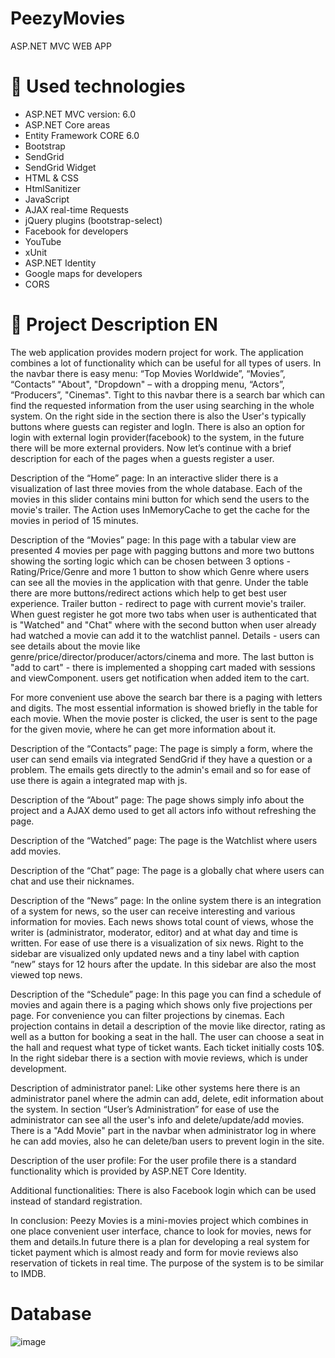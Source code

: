 # PeezyMovies
ASP.NET MVC WEB APP 


# 🔨 Used technologies
* ASP.NET MVC version: 6.0
* ASP.NET Core areas
* Entity Framework CORE 6.0
* Bootstrap
* SendGrid
* SendGrid Widget
* HTML & CSS
* HtmlSanitizer
* JavaScript
* AJAX real-time Requests
* jQuery plugins (bootstrap-select)
* Facebook for developers
* YouTube
* xUnit
* ASP.NET Identity
* Google maps for developers
* CORS

# 📝 Project Description EN


The web application provides modern project for work. The application combines a lot of functionality which can be useful for all types of users. In the navbar there is easy menu: “Top Movies Worldwide”, “Movies”, “Contacts” "About", "Dropdown" – with a dropping menu, “Actors”, “Producers”, "Cinemas". Tight to this navbar there is a search bar which can find the requested information from the user using searching in the whole system. On the right side in the section there is also the User's typically buttons where guests can register and logIn. There is also an option for login with external login provider(facebook) to the system, in the future there will be more external providers. Now let’s continue with a brief description for each of the pages when a guests register a user.

Description of the “Home” page: In an interactive slider there is a visualization of last three movies from the whole database. Each of the movies in this slider contains mini button for which send the users to the movie's trailer. The Action uses InMemoryCache to get the cache for the movies in period of 15 minutes.


Description of the “Movies” page: In this page with a tabular view are presented 4 movies per page with pagging buttons and more two buttons showing the sorting logic which can be chosen between 3 options - Rating/Price/Genre and more 1 button to show which Genre where users can see all the movies in the application with that genre. Under the table there are more buttons/redirect actions which help to get best user experience. Trailer button - redirect to page with current movie's trailer.
When guest register he got more two tabs when user is authenticated that is "Watched" and "Chat" where with the second button when user already had watched a movie can add it to the watchlist pannel. Details - users can see details about the movie like genre/price/director/producer/actors/cinema and more.
The last button is "add to cart" - there is implemented a shopping cart maded with sessions and viewComponent. users get notification when added item to the cart.


For more convenient use above the search bar there is a paging with letters and digits. The most essential information is showed briefly in the table for each movie. When the movie poster is clicked, the user is sent to the page for the given movie, where he can get more information about it.

Description of the “Contacts” page: The page is simply a form, where the user can send emails via integrated SendGrid if they have a question or a problem. The emails gets directly to the admin's email and so for ease of use there is again a integrated map with js.

Description of the “About” page: The page shows simply info about the project and a AJAX demo used to get all actors info without refreshing the page.

Description of the “Watched” page: The page is the Watchlist where users add movies.

Description of the “Chat” page: The page is a globally chat where users can chat and use their nicknames.



Description of the “News” page: In the online system there is an integration of a system for news, so the user can receive interesting and various information for movies. Each news shows total count of views, whose the writer is (administrator, moderator, editor) and at what day and time is written. For ease of use there is a visualization of six news. Right to the sidebar are visualized only updated news and a tiny label with caption “new” stays for 12 hours after the update. In this sidebar are also the most viewed top news.

Description of the “Schedule” page: In this page you can find a schedule of movies and again there is a paging which shows only five projections per page. For convenience you can filter projections by cinemas. Each projection contains in detail a description of the movie like director, rating as well as a button for booking a seat in the hall. The user can choose a seat in the hall and request what type of ticket wants. Each ticket initially costs 10$. In the right sidebar there is a section with movie reviews, which is under development.

Description of administrator panel: Like other systems here there is an administrator panel where the admin can add, delete, edit information about the system. In section “User’s Administration” for ease of use the administrator can see all the user's info and delete/update/add movies.
There is a "Add Movie" part in the navbar when administrator log in where he can add movies, also he can delete/ban users to prevent login in the site.

Description of the user profile: For the user profile there is a standard functionality which is provided by ASP.NET Core Identity.

Additional functionalities:  There is also Facebook login which can be used instead of standard registration.

In conclusion: Peezy Movies is a mini-movies project which combines in one place convenient user interface, chance to look for movies, news for them and details.In future there is a plan for developing a real system for ticket payment which is almost ready and form for movie reviews also reservation of tickets in real time. The purpose of the system is to be similar to IMDB.


# Database 


![image](https://user-images.githubusercontent.com/96740451/207843980-fd22bacc-162d-4378-9032-2cd86e9cdd44.png)
